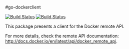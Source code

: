 #go-dockerclient

[![Build Status](https://drone.io/github.com/fsouza/go-dockerclient/status.png)](https://drone.io/github.com/fsouza/go-dockerclient/latest)
[![Build Status](https://travis-ci.org/fsouza/go-dockerclient.png)](https://travis-ci.org/fsouza/go-dockerclient)

This package presents a client for the Docker remote API.

For more details, check the remote API documentation:
http://docs.docker.io/en/latest/api/docker_remote_api.
